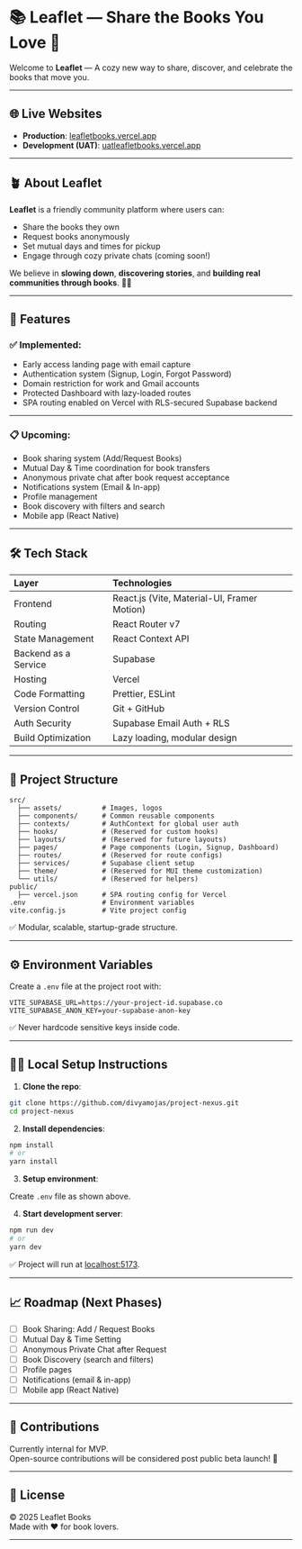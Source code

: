 
# 📚 Leaflet — Share the Books You Love 🌿

Welcome to **Leaflet** —
A cozy new way to share, discover, and celebrate the books that move you.

---

## 🌐 Live Websites

- **Production**: [leafletbooks.vercel.app](https://leafletbooks.vercel.app/)
- **Development (UAT)**: [uatleafletbooks.vercel.app](https://uatleafletbooks.vercel.app/)

---

## 🪴 About Leaflet

**Leaflet** is a friendly community platform where users can:

- Share the books they own
- Request books anonymously
- Set mutual days and times for pickup
- Engage through cozy private chats (coming soon!)

We believe in **slowing down**, **discovering stories**, and **building real communities through books**. 🌿✨

---

## 🚀 Features

### ✅ Implemented:

- Early access landing page with email capture
- Authentication system (Signup, Login, Forgot Password)
- Domain restriction for work and Gmail accounts
- Protected Dashboard with lazy-loaded routes
- SPA routing enabled on Vercel with RLS-secured Supabase backend

---

### 📋 Upcoming:

- Book sharing system (Add/Request Books)
- Mutual Day & Time coordination for book transfers
- Anonymous private chat after book request acceptance
- Notifications system (Email & In-app)
- Profile management
- Book discovery with filters and search
- Mobile app (React Native)

---

## 🛠 Tech Stack

| Layer | Technologies |
|:------|:-------------|
| Frontend | React.js (Vite, Material-UI, Framer Motion) |
| Routing | React Router v7 |
| State Management | React Context API |
| Backend as a Service | Supabase |
| Hosting | Vercel |
| Code Formatting | Prettier, ESLint |
| Version Control | Git + GitHub |
| Auth Security | Supabase Email Auth + RLS |
| Build Optimization | Lazy loading, modular design |

---

## 🧩 Project Structure

```
src/
  ├── assets/          # Images, logos
  ├── components/      # Common reusable components
  ├── contexts/        # AuthContext for global user auth
  ├── hooks/           # (Reserved for custom hooks)
  ├── layouts/         # (Reserved for future layouts)
  ├── pages/           # Page components (Login, Signup, Dashboard)
  ├── routes/          # (Reserved for route configs)
  ├── services/        # Supabase client setup
  ├── theme/           # (Reserved for MUI theme customization)
  └── utils/           # (Reserved for helpers)
public/
  ├── vercel.json      # SPA routing config for Vercel
.env                   # Environment variables
vite.config.js         # Vite project config
```

✅ Modular, scalable, startup-grade structure.

---

## ⚙️ Environment Variables

Create a `.env` file at the project root with:

```plaintext
VITE_SUPABASE_URL=https://your-project-id.supabase.co
VITE_SUPABASE_ANON_KEY=your-supabase-anon-key
```

✅ Never hardcode sensitive keys inside code.

---

## 🏃‍♂️ Local Setup Instructions

1. **Clone the repo**:

```bash
git clone https://github.com/divyamojas/project-nexus.git
cd project-nexus
```

2. **Install dependencies**:

```bash
npm install
# or
yarn install
```

3. **Setup environment**:

Create `.env` file as shown above.

4. **Start development server**:

```bash
npm run dev
# or
yarn dev
```

✅ Project will run at [localhost:5173](http://localhost:5173).

---

## 📈 Roadmap (Next Phases)

- [ ] Book Sharing: Add / Request Books
- [ ] Mutual Day & Time Setting
- [ ] Anonymous Private Chat after Request
- [ ] Book Discovery (search and filters)
- [ ] Profile pages
- [ ] Notifications (email & in-app)
- [ ] Mobile app (React Native)

---

## 🤝 Contributions

Currently internal for MVP.  
Open-source contributions will be considered post public beta launch! 🌿

---

## 📜 License

© 2025 Leaflet Books  
Made with ❤️ for book lovers.

---
